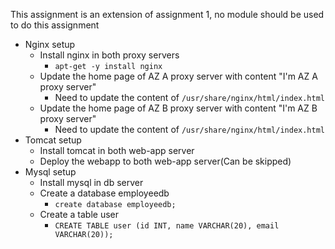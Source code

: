 This assignment is an extension of assignment 1, no module should be used to do this assignment
- Nginx setup
  - Install nginx in both proxy servers
    - ```apt-get -y install nginx```
  - Update the home page of AZ A proxy server with content "I'm AZ A proxy server"
    - Need to update the content of ```/usr/share/nginx/html/index.html```
  - Update the home page of AZ B proxy server with content "I'm AZ B proxy server"
    - Need to update the content of ```/usr/share/nginx/html/index.html```
- Tomcat setup
  - Install tomcat in both web-app server
  - Deploy the webapp to both web-app server(Can be skipped)
- Mysql setup
  - Install mysql in db server
  - Create a database employeedb
    - ```create database employeedb;```
  - Create a table user
    - ```CREATE TABLE user (id INT, name VARCHAR(20), email VARCHAR(20));```
